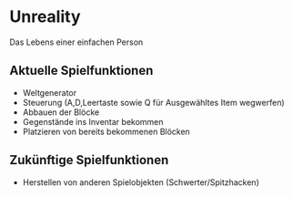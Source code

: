 # Unreality 
Das Lebens einer einfachen Person

## Aktuelle Spielfunktionen
* Weltgenerator
* Steuerung (A,D,Leertaste sowie Q für Ausgewähltes Item wegwerfen)
* Abbauen der Blöcke
* Gegenstände ins Inventar bekommen
* Platzieren von bereits bekommenen Blöcken

## Zukünftige Spielfunktionen
* Herstellen von anderen Spielobjekten (Schwerter/Spitzhacken)
